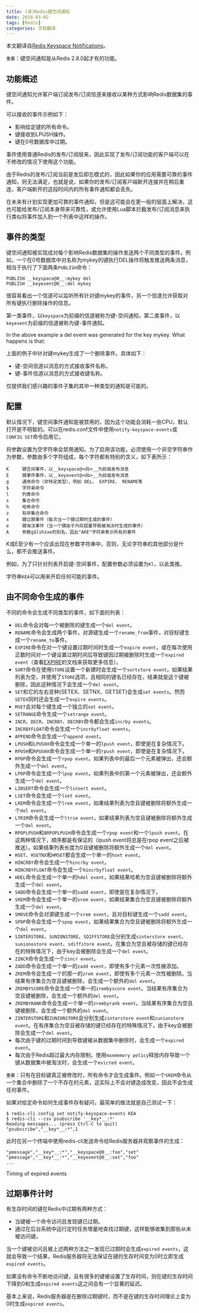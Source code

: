 ```yaml
---
title: (译)Redis键空间通知
date: 2018-03-02
tags: [Redis]
categories: 文档翻译
---
```


本文翻译自[Redis Keyspace Notifications](https://redis.io/topics/notifications)。

<!--more-->

`重要`：键空间通知是从Redis 2.8.0起才有的功能。

## 功能概述

键空间通知允许客户端订阅发布/订阅信道来接收以某种方式影响Redis数据集的事件。

可以接收的事件示例如下：

* 影响给定键的所有命令。
* 键接收到LPUSH操作。
* 键在0号数据库中过期。

事件使用普通Redis的发布/订阅层来，因此实现了发布/订阅功能的客户端可以在不修改的情况下使用这个功能。

由于Redis的发布/订阅当前是发后即忘模式的，因此如果你的应用需要可靠的事件通知，则无法满足，也就是说，如果你的发布/订阅客户端断开连接并在稍后重连，客户端断开的这段时间内的所有事件通知都会丢失。

在未来有计划实现更加可靠的事件通知，但是这可能会在更一般的层面上解决，这也可能给发布/订阅本身带来可靠性，或允许使用Lua脚本拦截发布/订阅消息来执行类似将事件加入到一个列表中这样的操作。

## 事件的类型

键空间通知被实现成对每个影响Redis数据集的操作发送两个不同类型的事件。例如，一个在0号数据库中对名称为mykey的键执行DEL操作将触发推送两条消息，相当于执行了下面两条`PUBLISH`命令：

    PUBLISH __keyspace@0__:mykey del
    PUBLISH __keyevent@0__:del mykey

很容易看出一个信道可以监听所有针对键mykey的事件，另一个信道允许获取对所有键执行删除操作的信息。

第一类事件，以`keyspace`为前缀的信道被称为键-空间通知，第二类事件，以`keyevent`为前缀的信道被称为键-事件通知。

In the above example a del event was generated for the key mykey. What happens is that:

上面的例子中针对键mykey生成了一个删除事件。具体如下：

* 键-空间信道以消息的方式接收事件名称。
* 键-事件信道以消息的方式接收键名称。

仅提供我们感兴趣的事件子集的其中一种类型的通知是可能的。

## 配置

默认情况下，键空间事件通知是被禁用的，因为这个功能会消耗一些CPU，默认打开是不明智的。可以在redis.conf文件中使用`notify-keyspace-events`或`CONFIG SET`命令启用它。

将参数设置为空字符串会禁用通知。为了启用该功能，必须使用一个非空字符串作为参数，参数由多个字符组成，每个字符都有特别的含义，如下表所示：

    K     键空间事件，以__keyspace@<db>__为前缀发布消息
    E     键事件事件，以__keyevent@<db>__为前缀发布消息
    g     通用命令（非特定类型），例如 DEL、 EXPIRE、 RENAME等
    $     字符串命令
    l     列表命令
    s     集合命令
    h     哈希命令
    z     有序集合命令
    x     键过期事件（每次当一个键过期时生成的事件）
    e     键淘汰事件（当一个键由于内存超量导致被淘汰时生成的事件）
    A     参数g$lshzxe的别名，因此"AKE"字符串表示所有的事件

K或E至少有一个应该出现在参数字符串中，否则，无论字符串的其他部分是什么，都不会推送事件。

例如，为了只针对列表开启键-空间事件，配置参数必须设置为`Kl`，以此类推。

字符串`KEA`可以用来开启任何可能的事件。

## 由不同命令生成的事件

不同的命令会生成不同类型的事件，如下面的列表：

* `DEL`命令会对每一个被删除的键生成一个`del event`。
* `RENAME`命令会生成两个事件，对源键生成一个`rename_from`事件，对目标键生成一个`rename_to`事件。
* `EXPIRE`命令在对一个键设置过期时间时生成一个`expire event`，或在每次使用正数时间对一个键设置过期时间后导致键因过期被删除时生成一个`expired event`（查看[EXPIRE](https://redis.io/commands/expire)的文档来获取更多信息）。
* `SORT`命令在使用`STORE`设置一个新建时会生成一个`sortstore event`。如果结果列表为空，并使用了`STORE`选项，且相同的键名已经存在，结果就是这个键被删除，因此这种情况下会生成一个`del event`。
* `SET`和它的左右变种(SETEX、SETNX、GETSET)会生成`set events`。然而`SETEX`同时还会生成一个`expire events`。
* `MSET`会对每个键生成一个独立的`set event`。
* `SETRANGE`命令生成一个`setrange event`。
* `INCR`、`DECR`、`INCRBY`、`DECRBY`命令都会生成`incrby events`。
* `INCRBYFLOAT`命令会生成一个`incrbyfloat events`。
* `APPEND`命令会生成一个`append event`。
* `LPUSH`和`LPUSHX`命令会生成一个单一的`lpush event`，即使是在复杂情况下。
* `RPUSH`和`RPUSHX`命令会生成一个单一的`rpush event`，即使是在复杂情况下。
* `RPOP`命令会生成一个`rpop event`。如果列表中的最后一个元素被弹出，还会额外生成一个`del event`。
* `LPOP`命令会生成一个`lpop event`。如果列表中的第一个元素被弹出，还会额外生成一个`del event`。
* `LINSERT`命令会生成一个`linsert event`。
* `LSET`命令会生成一个`lset event`。
* `LREM`命令会生成一个`lrem event`，如果结果列表为空且键被删除将额外生成一个`del event`。
* `LTRIM`命令会生成一个`ltrim event`，如果结果列表为空且键被删除将额外生成一个`del event`。
* `RPOPLPUSH`和`BRPOPLPUSH`命令会生成一个`rpop event`和一个`lpush event`。在这两种情况下，顺序都是有保证的（lpush event将总是在rpop event之后被推送）。如果结果列表长度为0且键被删除将额外生成一个`del event`。
* `HSET`、`HSETNX`和`HMSET`都会生成一个单一的`hset event`。
* `HINCRBY`命令会生成一个`hincrby event`。
* `HINCRBYFLOAT`命令会生成一个`hincrbyfloat event`。
* `HDEL`命令会生成一个单一的`hdel event`，如果结果哈希为空且键被删除将额外生成一个`del event`。
* `SADD`命令会生成一个单一的`sadd event`，即使是在复杂情况下。
* `SREM`命令会生成一个单一的`srem event`，如果结果集合为空且键被删除将额外生成一个`del event`。
* `SMOVE`命令会对源键生成一个`srem event`，且对目标键生成一个`sadd event`。
* `SPOP`命令会生成一个`spop event`，如果结果集合为空且键被删除将额外生成一个`del event`。
* `SINTERSTORE`、`SUNIONSTORE`、`SDIFFSTORE`会分别生成`sinterstore event`、`sunionostore event`、`sdiffstore event`。在集合为空且被存储的键已经存在的特殊情况下，由于key会被删除会生成一个`del event`。
* `ZINCR`命令会生成一个`zincr event`。
* `ZADD`命令会生成一个单一的`zadd event`，即使有多个元素一次性被添加。
* `ZREM`命令会生成一个的那一的`zrem event`，即使有多个元素一次性被删除。当结果有序集合为空且键被删除，会生成一个额外的`del event`。
* `ZREMBYSCORE`命令会生成一个单一的`zrembyscore event`。当结果有序集合为空且键被删除，会生成一个额外的`del event`。
* `ZREMBYRANK`命令会生成一个单一的`zrembyrank event`。当结果有序集合为空且键被删除，会生成一个额外的`del event`。
* `ZINTERSTORE`和`ZUNIONSTORE`会分别生成`zinterstore event`和`zunionstore event`。在有序集合为空且被存储的键已经存在的特殊情况下，由于key会被删除会生成一个`del event`。
* 每次由于键的过期时间到导致键被从数据集中删除时，会生成一个`expired event`。
* 每次由于Redis超过最大内存限制，使用`maxmemory policy`释放内存导致一个键从数据集中被淘汰时，会生成一个`evicted event`。

`重要`：只有在目标键真正被修改时，所有命令才会生成事件。例如一个`SREM`命令从一个集合中删除了一个不存在的元素，这实际上不会对键造成改变，因此不会生成任何事件。

如果对给定命令如何生成事件存有疑问，最简单的做法就是自己测试一下：

    $ redis-cli config set notify-keyspace-events KEA
    $ redis-cli --csv psubscribe '__key*__:*'
    Reading messages... (press Ctrl-C to quit)
    "psubscribe","__key*__:*",1

此时在另一个终端中使用redis-cli发送命令给Redis服务器并观察事件的生成：

    "pmessage","__key*__:*","__keyspace@0__:foo","set"
    "pmessage","__key*__:*","__keyevent@0__:set","foo"
    ...

Timing of expired events

## 过期事件计时

有生存时间的键在Redis中过期有两种方式：

* 当键被一个命令访问且发现键已过期。
* 通过在后台系统中运行定时任务增量地查找过期键，这样能够收集到那些从未被访问键。

当一个键被访问且被上述两种方法之一发现已过期时会生成`expired events`，这就会导致一个结果，Redis服务器将无法保证在键的生存时间变为0时立即生成`expired events`。

如果没有命令不断地访问键，且有很多的键被设置了生存时间，则在键的生存时间下降到0和生成`expired events`这之间会有一个显著的延迟。

基本上来说，Redis服务器是在删除过期键时，而不是在键的生存时间理论上变为0时生成`expired events`。